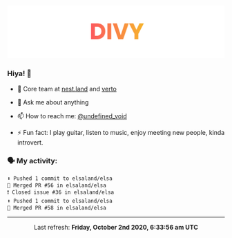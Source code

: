 
![](https://github.com/divy-work/divy-work/raw/master/assets/divy.png)

### Hiya! 👋

- 🔭 Core team at [nest.land](https://github.com/nestdotland/nest.land) and [verto](https://github.com/useverto/verto)

- 💬 Ask me about anything

- 📫 How to reach me: [@undefined_void](https://instagram.com/divy.exe)

- ⚡ Fun fact: I play guitar, listen to music, enjoy meeting new people, kinda introvert.

### 🗣 My activity:

```
⬆️ Pushed 1 commit to elsaland/elsa
🎉 Merged PR #56 in elsaland/elsa
❗️ Closed issue #36 in elsaland/elsa
⬆️ Pushed 1 commit to elsaland/elsa
🎉 Merged PR #58 in elsaland/elsa
```

------------
<p align="center">Last refresh: <b>Friday, October 2nd 2020, 6:33:56 am UTC</b></p>
